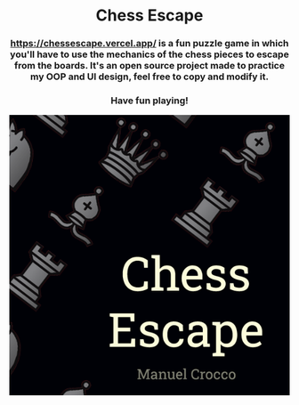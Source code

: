 <div align="center">

<h1>Chess Escape</h1>

### https://chessescape.vercel.app/ is a fun puzzle game in which you'll have to use the mechanics of the chess pieces to escape from the boards. It's an open source project made to practice my OOP and UI design, feel free to copy and modify it.

### Have fun playing!

<img src="https://raw.githubusercontent.com/manucro/chess-escape/refs/heads/main/sources/meta-image.png">

</div>